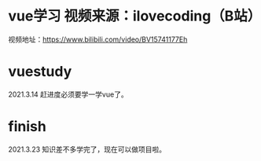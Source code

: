 # vue学习 视频来源：ilovecoding（B站）
视频地址：https://www.bilibili.com/video/BV15741177Eh
# vuestudy
2021.3.14 赶进度必须要学一学vue了。
# finish
2021.3.23 知识差不多学完了，现在可以做项目啦。
